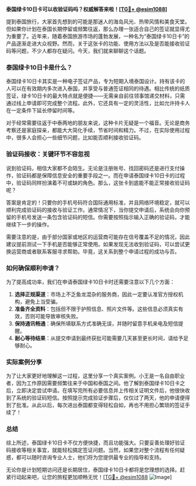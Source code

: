 **泰国绿卡10日卡可以收验证码吗？权威解答来啦！[[TG💪+ @esim1088](https://t.me/s/esim1088)]**

提到泰国旅行，大家首先想到的可能是那迷人的海岛风光、热带风情和美食天堂。但如果你计划在泰国长期停留或频繁往返，那么办理一张适合自己的签证就显得尤为重要了。近年来，随着泰国旅游市场的蓬勃发展，一种名为“泰国绿卡10日卡”的产品逐渐走进大众视野。然而，关于这张卡的功能、使用方法以及是否能接收验证码等问题，不少人都存在疑问。今天，我们就来聊聊这个话题。

### 泰国绿卡10日卡是什么？

泰国绿卡10日卡其实是一种电子签证产品，专为短期入境泰国设计。持有该卡的人可以在有效期内多次进入泰国，并享受与普通签证相同的待遇。相比传统的纸质签证，绿卡10日卡的最大特点就是便捷——无需亲自前往领事馆递交材料，只需通过线上申请即可完成整个流程。此外，它还具有一定的灵活性，比如允许持卡人在一定条件下延长停留时间等。

对于经常需要往返于中泰两地的朋友来说，这种卡片无疑是一个福音。无论是商务考察还是家庭探亲，都能大大简化手续，节省时间和精力。不过，在实际使用过程中，很多人会担心一些细节问题，比如能否顺利接收验证码。

### 验证码接收：关键环节不容忽视

说到验证码，相信大家都不会陌生。无论是注册账号、找回密码还是进行支付操作，验证码都是保障信息安全的重要手段之一。而在申请泰国绿卡10日卡的过程中，验证码同样扮演着不可或缺的角色。那么，这张卡到底能不能正常接收验证码呢？

答案是肯定的！只要你的手机号码符合国际通用标准，并且网络环境稳定，就可以顺利完成验证码的接收与验证工作。通常情况下，当你提交申请后，系统会向你预留的手机号发送一条包含验证码的短信。你需要按照指示输入正确的验证码，才能继续下一步的操作。

需要注意的是，由于部分国家或地区的运营商可能存在信号覆盖不足的情况，因此建议提前测试一下手机是否能够正常使用。如果发现无法收到验证码，可以尝试更换运营商或者联系客服寻求帮助。毕竟，这关系到整个申请过程的成功与否。

### 如何确保顺利申请？

为了提高成功率，我们在申请泰国绿卡10日卡时还需要注意以下几个方面：

1. **选择正规渠道**：市场上不乏鱼龙混杂的服务商，因此一定要认准官方授权机构，避免上当受骗。
2. **准备齐全资料**：包括但不限于护照信息、照片文件等。这些信息必须真实有效，否则可能导致审核失败。
3. **保持通讯畅通**：确保所填联系方式准确无误，并随时留意手机来电及短信提醒。
4. **耐心等待结果**：从提交申请到最终获批可能需要几天甚至更长时间，请给予足够耐心。

### 实际案例分享

为了让大家更好地理解这一过程，这里分享一个真实案例。小王是一名自由职业者，因为工作原因需要频繁往来于中国和泰国之间。他了解到泰国绿卡10日卡之后，立即决定尝试申请。在填写完所有必要信息并上传相关证明文件后，他很快收到了系统的验证码短信。按照提示完成验证步骤后，仅仅过了两天，他的申请便得到了批准。从此以后，每次进出泰国都变得轻松自如，再也不用担心繁琐的签证手续了！

### 总结

综上所述，泰国绿卡10日卡不仅方便快捷，而且功能强大。只要妥善处理好验证码接收等相关事宜，就能轻松搞定签证问题。当然，如果您对整个流程有任何疑惑，都可以随时咨询专业人士，他们将为您提供最专业的指导和支持。

无论你是计划短期访问还是长期居住，泰国绿卡10日卡都将是您理想的选择。赶紧行动起来吧，让您的旅程更加顺畅无忧！[[TG💪+ @esim1088](https://t.me/s/esim1088) ![Image](https://i.postimg.cc/4NQfJmqS/Snipaste-2025-05-13-00-14-12.png)]